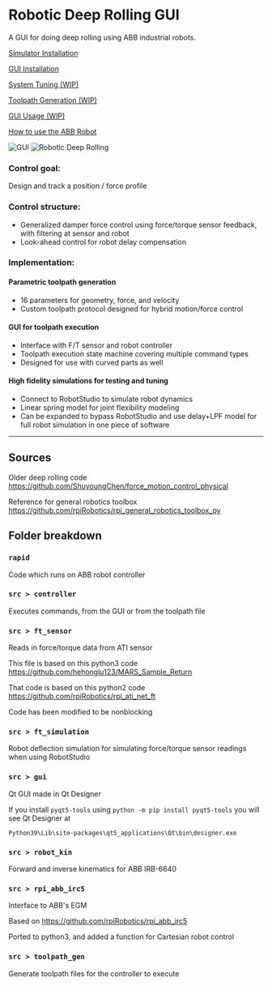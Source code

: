 # Robotic Deep Rolling GUI

A GUI for doing deep rolling using ABB industrial robots. 

[Simulator Installation](https://github.com/rpiRobotics/installation-tutorials/blob/main/robotstudio.md)

[GUI Installation](installation_tutorial.md)

[System Tuning (WIP)](tuning_tutorial.md)

[Toolpath Generation (WIP)](toolpath_generation_tutorial.md)

[GUI Usage (WIP)](GUI_usage_tutorial.md)

[How to use the ABB Robot](robot_usage_tutorial.md)

![GUI](https://user-images.githubusercontent.com/4022499/157300424-71651796-1adc-4792-b775-1491ed91696e.png)
![Robotic Deep Rolling](https://user-images.githubusercontent.com/4022499/157301229-466da7ed-f395-4ba4-be85-53e35356a963.png)


### Control goal:
Design and track a position / force profile

### Control structure:
* Generalized damper force control using force/torque sensor feedback, with filtering at sensor and robot
* Look-ahead control for robot delay compensation

### Implementation:
#### Parametric toolpath generation
* 16 parameters for geometry, force, and velocity
* Custom toolpath protocol designed for hybrid motion/force control

#### GUI for toolpath execution
* Interface with F/T sensor and robot controller
* Toolpath execution state machine covering multiple command types
* Designed for use with curved parts as well

#### High fidelity simulations for testing and tuning
* Connect to RobotStudio to simulate robot dynamics
* Linear spring model for joint flexibility modeling
* Can be expanded to bypass RobotStudio and use delay+LPF model for full robot simulation in one piece of software


---

## Sources

Older deep rolling code https://github.com/ShuyoungChen/force_motion_control_physical

Reference for general robotics toolbox https://github.com/rpiRobotics/rpi_general_robotics_toolbox_py

## Folder breakdown

### `rapid`
Code which runs on ABB robot controller

### `src > controller`
Executes commands, from the GUI or from the toolpath file

### `src > ft_sensor`
Reads in force/torque data from ATI sensor

This file is based on this python3 code https://github.com/hehonglu123/MARS_Sample_Return

That code is based on this python2 code https://github.com/rpiRobotics/rpi_ati_net_ft

Code has been modified to be nonblocking

### `src > ft_simulation`
Robot deflection simulation for simulating force/torque sensor readings when using RobotStudio

### `src > gui`
Qt GUI made in Qt Designer

If you install `pyqt5-tools` using `python -m pip install pyqt5-tools` you will see Qt Designer at

`Python39\Lib\site-packages\qt5_applications\Qt\bin\designer.exe`

### `src > robot_kin`
Forward and inverse kinematics for ABB IRB-6640

### `src > rpi_abb_irc5`
Interface to ABB's EGM

Based on https://github.com/rpiRobotics/rpi_abb_irc5

Ported to python3, and added a function for Cartesian robot control

### `src > toolpath_gen`
Generate toolpath files for the controller to execute
